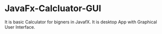 # JavaFx-Calcluator-GUI
It is basic Calculator for bigners in JavafX.
It is desktop App with Graphical User Interface.
